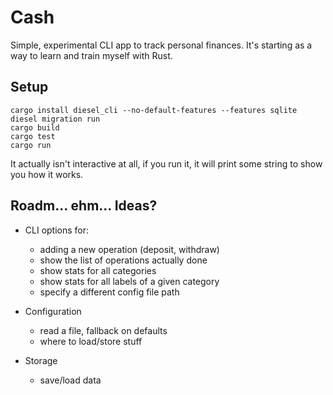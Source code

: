 # Cash

Simple, experimental CLI app to track personal finances. It's starting as a way to learn
and train myself with Rust.

## Setup

```
cargo install diesel_cli --no-default-features --features sqlite
diesel migration run
cargo build
cargo test
cargo run
```

It actually isn't interactive at all, if you run it, it will print some string to show you
how it works.

## Roadm... ehm... Ideas?

- CLI options for:

  - adding a new operation (deposit, withdraw)
  - show the list of operations actually done
  - show stats for all categories
  - show stats for all labels of a given category
  - specify a different config file path

- Configuration

  - read a file, fallback on defaults
  - where to load/store stuff

- Storage

  - save/load data
